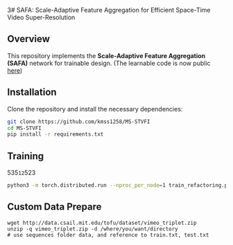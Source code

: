3# SAFA: Scale-Adaptive Feature Aggregation for Efficient Space-Time Video Super-Resolution

## Overview

This repository implements the **Scale-Adaptive Feature Aggregation (SAFA)** network for trainable design. (The learnable code is now public [here](https://github.com/hzwer/WACV2024-SAFA/blob/main/train.py))

## Installation

Clone the repository and install the necessary dependencies:

```bash
git clone https://github.com/kmss1258/MS-STVFI
cd MS-STVFI
pip install -r requirements.txt
```

## Training
535`12`523
```bash
python3 -m torch.distributed.run --nproc_per_node=1 train_refactoring.py --world_size=1
```

## Custom Data Prepare

``` 
wget http://data.csail.mit.edu/tofu/dataset/vimeo_triplet.zip
unzip -q vimeo_triplet.zip -d /where/you/want/directory
# use sequences folder data, and reference to train.txt, test.txt
```
